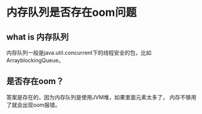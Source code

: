 # 内存队列是否存在oom问题

## what is 内存队列

内存队列一般是java.util.concurrent下的线程安全的包，比如ArrayblockingQueue。

## 是否存在oom？

答案是存在的，因为内存队列是使用JVM堆，如果里面元素太多了， 内存不够用了就会出现oom报错。